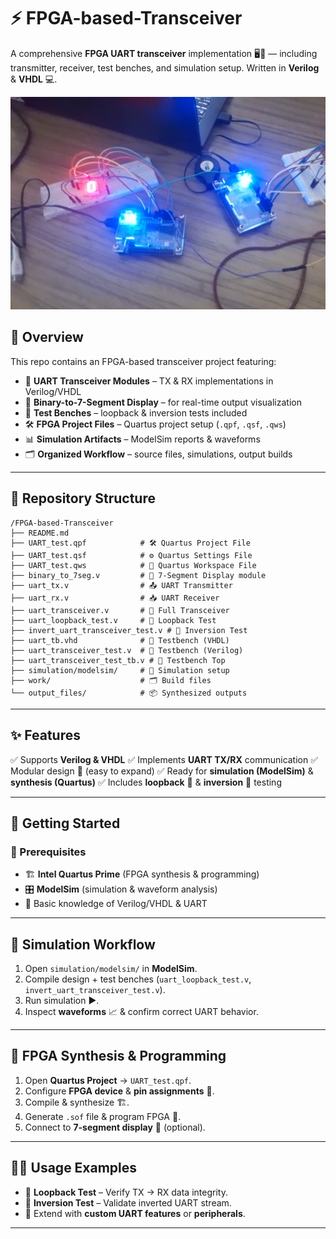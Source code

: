 
# ⚡ FPGA-based-Transceiver

A comprehensive **FPGA UART transceiver** implementation 🖥️🔌 — including transmitter, receiver, test benches, and simulation setup. Written in **Verilog** & **VHDL** 💻.


<div align="center">
 
![](prototype.png)

</div>


## 📖 Overview

This repo contains an FPGA-based transceiver project featuring:

* 📡 **UART Transceiver Modules** – TX & RX implementations in Verilog/VHDL
* 🔢 **Binary-to-7-Segment Display** – for real-time output visualization
* 🧪 **Test Benches** – loopback & inversion tests included
* 🛠️ **FPGA Project Files** – Quartus project setup (`.qpf`, `.qsf`, `.qws`)
* 📊 **Simulation Artifacts** – ModelSim reports & waveforms
* 🗂️ **Organized Workflow** – source files, simulations, output builds

---

## 📂 Repository Structure

```text
/FPGA-based-Transceiver
├── README.md
├── UART_test.qpf            # 🛠️ Quartus Project File
├── UART_test.qsf            # ⚙️ Quartus Settings File
├── UART_test.qws            # 📂 Quartus Workspace File
├── binary_to_7seg.v         # 🔢 7-Segment Display module
├── uart_tx.v                # 📤 UART Transmitter
├── uart_rx.v                # 📥 UART Receiver
├── uart_transceiver.v       # 🔄 Full Transceiver
├── uart_loopback_test.v     # 🔁 Loopback Test
├── invert_uart_transceiver_test.v # 🔀 Inversion Test
├── uart_tb.vhd              # 🧪 Testbench (VHDL)
├── uart_transceiver_test.v  # 🧪 Testbench (Verilog)
├── uart_transceiver_test_tb.v # 🧪 Testbench Top
├── simulation/modelsim/     # 🧰 Simulation setup
├── work/                    # 🗂️ Build files
└── output_files/            # 📦 Synthesized outputs
```

---

## ✨ Features

✅ Supports **Verilog & VHDL**
✅ Implements **UART TX/RX** communication
✅ Modular design 🧩 (easy to expand)
✅ Ready for **simulation (ModelSim)** & **synthesis (Quartus)**
✅ Includes **loopback** 🔁 & **inversion** 🔀 testing

---

## 🚀 Getting Started

### 🔧 Prerequisites

* 🏗️ **Intel Quartus Prime** (FPGA synthesis & programming)
* 🎛️ **ModelSim** (simulation & waveform analysis)
* 📘 Basic knowledge of Verilog/VHDL & UART

---

## 🧪 Simulation Workflow

1. Open `simulation/modelsim/` in **ModelSim**.
2. Compile design + test benches (`uart_loopback_test.v`, `invert_uart_transceiver_test.v`).
3. Run simulation ▶️.
4. Inspect **waveforms** 📈 & confirm correct UART behavior.

---

## 🔨 FPGA Synthesis & Programming

1. Open **Quartus Project** → `UART_test.qpf`.
2. Configure **FPGA device** & **pin assignments** 📍.
3. Compile & synthesize 🏗️.
4. Generate `.sof` file & program FPGA 🔌.
5. Connect to **7-segment display** 🔢 (optional).

---

## 🧑‍💻 Usage Examples

* 🔁 **Loopback Test** – Verify TX → RX data integrity.
* 🔀 **Inversion Test** – Validate inverted UART stream.
* 🔧 Extend with **custom UART features** or **peripherals**.

---


